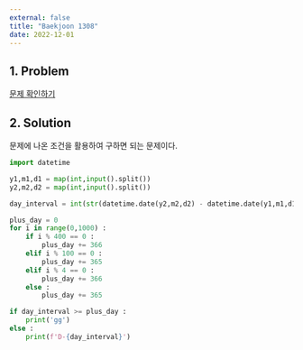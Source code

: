 ```yaml
---
external: false
title: "Baekjoon 1308"
date: 2022-12-01
---
```


## 1. Problem

[문제 확인하기](https://www.acmicpc.net/problem/1308)

## 2. Solution

문제에 나온 조건을 활용하여 구하면 되는 문제이다.

```python
import datetime

y1,m1,d1 = map(int,input().split())
y2,m2,d2 = map(int,input().split())

day_interval = int(str(datetime.date(y2,m2,d2) - datetime.date(y1,m1,d1)).split()[0])

plus_day = 0 
for i in range(0,1000) :
    if i % 400 == 0 :
        plus_day += 366
    elif i % 100 == 0 :
        plus_day += 365
    elif i % 4 == 0 :
        plus_day += 366
    else :
        plus_day += 365

if day_interval >= plus_day :
    print('gg')
else :
    print(f'D-{day_interval}')
```

